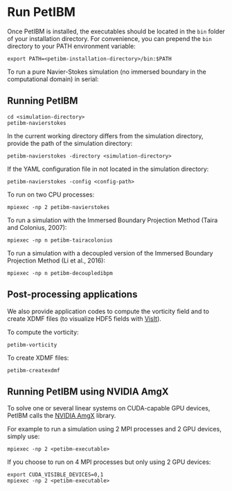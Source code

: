 # Run PetIBM

Once PetIBM is installed, the executables should be located in the `bin` folder of your installation directory.
For convenience, you can prepend the `bin` directory to your PATH environment variable:

    export PATH=<petibm-installation-directory>/bin:$PATH

To run a pure Navier-Stokes simulation (no immersed boundary in the computational domain) in serial:

## Running PetIBM

    cd <simulation-directory>
    petibm-navierstokes

In the current working directory differs from the simulation directory, provide the path of the simulation directory:

    petibm-navierstokes -directory <simulation-directory>

If the YAML configuration file in not located in the simulation directory:

    petibm-navierstokes -config <config-path>

To run on two CPU processes:

    mpiexec -np 2 petibm-navierstokes

To run a simulation with the Immersed Boundary Projection Method (Taira and Colonius, 2007):

    mpiexec -np n petibm-tairacolonius

To run a simulation with a decoupled version of the Immersed Boundary Projection Method (Li et al., 2016):

    mpiexec -np n petibm-decoupledibpm


## Post-processing applications

We also provide application codes to compute the vorticity field and to create XDMF files (to visualize HDF5 fields with [VisIt](https://wci.llnl.gov/simulation/computer-codes/visit/)).

To compute the vorticity:

    petibm-vorticity

To create XDMF files:

    petibm-createxdmf


## Running PetIBM using NVIDIA AmgX

To solve one or several linear systems on CUDA-capable GPU devices, PetIBM calls the [NVIDIA AmgX](https://github.com/NVIDIA/AMGX) library.

For example to run a simulation using 2 MPI processes and 2 GPU devices, simply use:

    mpiexec -np 2 <petibm-executable>

If you choose to run on 4 MPI processes but only using 2 GPU devices:

    export CUDA_VISIBLE_DEVICES=0,1
    mpiexec -np 2 <petibm-executable>
